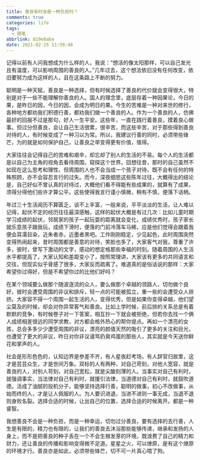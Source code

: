 ```yaml
---
title: 善良有时会是一种负担吗？
comments: true
categories: life
tags:
  - 随笔
abbrlink: 819e0aba
date: 2021-02-25 11:59:48
---
```


记得以前有人问我想成为什么样的人，我说：“想活的像太阳那样，可以自己发光且有温度，可以影响周围的善良的人。”几年过去，这个想法依旧没有任何改变，依旧要努力成为这样的人，且在这条路上不断的努力。
<!--more-->
聪明是一种天赋，善良是一种选择，但有时候选择了善良的代价就会变得很大，特别是对于一些不能理解你善良的人。国人的理念里，底层存着一种因果论，今日的果，是昨日的因，今日的因，会成为明日的果。今生的苦难是一种对来世的修行，各种地方都劝我们积德行善，都劝我们做一个善良的人。作为一个善良的人，仿佛最好的回报不过是那句，好人一生平安。这些年，一直在践行着善良，摸着良心做事。但过分但善良，会让自己生活很累，很辛苦，而这些辛苦，对于那些得到善良对待的人，有时候变成了一种习以为常。所以，我建议行善的同时，必须带些锋芒，为的就是如何保护自己，让善良之举变得更有价值，值得。

大家往往会记得自己的苦难和艰辛，却忘却了别人的生活的不易。每个人的生活都是以自己为主角的视角去看待周围，窥探这个世界。回想往昔，那时的自己虽然不如现在这么思考和理性，但周围的人也不会当成一个孩子对待，既不会有任何的特殊照顾，亦不会容忍言行的过失。而今，深夜细思这些陈年过往，大概得出的结论是，自己好似不曾认真的对待过，大概他们看不得能有些成果的，就算有了成果，须得分得他们些许才算公平。这些使得我言行谨小慎微，稍有不慎，便落下话柄。

年过三十生活阅历不算匮乏，谈不上丰富，一般来说，平平淡淡的生活，让人难以记得，起伏不定的经历往往最深感触，这样的起伏大概是有过几次：比如儿童时期学习成绩的起伏，邻居家的孩子一起玩耍的距离就会变化，成绩优秀时，孩子家长就乐意孩子跟我玩，成绩下滑时，便落的门前冷落车马稀，应是他们觉得会跟着我便会耳濡目染，近朱者赤，近墨者黑吧。工作刚刚稳定，少见起色，此时周围突然变得热闹起来，昔时周围都是善意的对待，笑脸也多了，大家客气对我，尊重了许多，彼时，曾写下激动的文字，感动的想定格那些幸福的时刻。随着周围的人生活水平都提高了，大家认知和差距变小了，按照常理讲，大家该有更多的共同语言和交往，但现实似乎骨感了很多，大家反而疏离了。难道真的是俗话说的那样：大家希望你过得好，但是不希望你过的比他们好吗？

在某个领域要么做那个随波逐流的众人，要么做那个卓越的领路人，切勿做个良好，彼时会遭受周围的非议和排斥，轻一点的可能被孤立，重一些的会遭受众人排挤。大家容不得一个周围一起生活的人，变得优秀，但是如果你变得卓越，他们望尘莫及的时候，却会对你异常客气和善良。比如上学时候，前后排的关系总是有着默默的竞争，有时候卷子对一下答案，相互抄一下就会被拒绝，但若你去找一个俩人成绩相差很远的同学求教，对方都会格外热心的帮你提点。再如一个漂亮的女孩，总会多多少少遭受周围的非议，漂亮的颜值天然的吸引了更多的关注和目光，也遭受了更大的非议，昨日对你非议谩骂扔臭鸡蛋的那些人，其实就是今天送你鲜花和掌声的人。

社会是形形色色的，认知边界是参差不齐，有人星夜赶考场，有人辞官归故里，这才是芸芸众生，才是世间万象。双标的人有两种，对自己苛刻，对他人宽容，就是善良的人，对别人苛刻，对自己宽松，就是尖酸刻薄的人。当事实对自己有利时，就强调事实，当法律对自己有利时，就援引法律，当道德对自己有利时，就鼓吹道德。活成了油腻的投机分子。能够坚持选择行善，聪明的做事，初心不改做事，从始而终的人，才是让人佩服的人。为人要识进退，当进不进则一事无成，当退不退则身败名裂。选择合适的时候，让出自己的位置，选择合适的时候离开。都是一种睿智。

我想善良不会是一种负担，而是一种幸运，切勿过分善良，要有选择的去行善，人生是有限的，精力也有限的，让我们的善良去沐浴那些能够传递，继承和发扬的人身上，而不是把善良的种子丢在一个不会生根发芽的环境，既浪费了自己的精力和财力，还让善良的传播和影响变得微不足道。星星之火，可以燎原，是有这个燎原的环境才行。善良亦是如此，必须带些锋芒，切不可一片真心喂了狗。